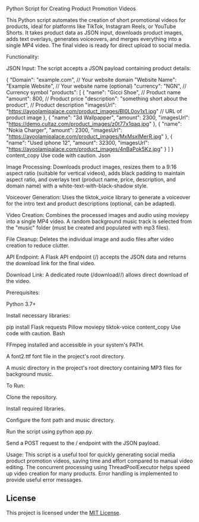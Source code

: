 Python Script for Creating Product Promotion Videos

This Python script automates the creation of short promotional videos for products, ideal for platforms like TikTok, Instagram Reels, or YouTube Shorts. It takes product data as JSON input, downloads product images, adds text overlays, generates voiceovers, and merges everything into a single MP4 video. The final video is ready for direct upload to social media.

Functionality:

JSON Input: The script accepts a JSON payload containing product details:

{
  "Domain": "example.com",          // Your website domain
  "Website Name": "Example Website", // Your website name (optional)
  "currency": "NGN",                // Currency symbol
  "products": [
    {
      "name": "Gicci Shoe",          // Product name
      "amount": 800,                // Product price
      "description": "something short about the product", // Product description
      "imagesUrl": "https://ayoolamipalace.com/product_images/BI0L0ov1x1.jpg" // URL of product image
    },
    {
      "name": "3d Wallpapper",
      "amount": 2300,
      "imagesUrl": "https://demo.cultaz.com/product_images/z0t77x1qaq.jpg"
    },
    {
      "name": "Nokia Charger",
      "amount": 2300,
      "imagesUrl": "https://ayoolamipalace.com/product_images/MxMsxIMerR.jpg"
    },
    {
      "name": "Used iphone 12",
      "amount": 32300,
      "imagesUrl": "https://ayoolamipalace.com/product_images/4nBaPok5Kz.jpg"
    }
  ]
}
content_copy
Use code with caution.
Json

Image Processing: Downloads product images, resizes them to a 9:16 aspect ratio (suitable for vertical videos), adds black padding to maintain aspect ratio, and overlays text (product name, price, description, and domain name) with a white-text-with-black-shadow style.

Voiceover Generation: Uses the tiktok_voice library to generate a voiceover for the intro text and product descriptions (optional, can be adapted).

Video Creation: Combines the processed images and audio using moviepy into a single MP4 video. A random background music track is selected from the "music" folder (must be created and populated with mp3 files).

File Cleanup: Deletes the individual image and audio files after video creation to reduce clutter.

API Endpoint: A Flask API endpoint (/) accepts the JSON data and returns the download link for the final video.

Download Link: A dedicated route (/download/<domain>/<filename>) allows direct download of the video.

Prerequisites:

Python 3.7+

Install necessary libraries:

pip install Flask requests Pillow moviepy tiktok-voice
content_copy
Use code with caution.
Bash

FFmpeg installed and accessible in your system's PATH.

A font2.ttf font file in the project's root directory.

A music directory in the project's root directory containing MP3 files for background music.

To Run:

Clone the repository.

Install required libraries.

Configure the font path and music directory.

Run the script using python app.py.

Send a POST request to the / endpoint with the JSON payload.

Usage: This script is a useful tool for quickly generating social media product promotion videos, saving time and effort compared to manual video editing. The concurrent processing using ThreadPoolExecutor helps speed up video creation for many products. Error handling is implemented to provide useful error messages.


## License

This project is licensed under the [MIT License](https://opensource.org/licenses/MIT).
